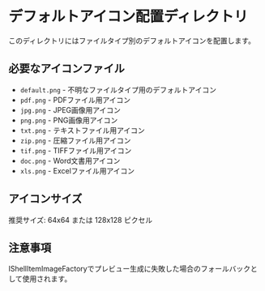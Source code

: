 # デフォルトアイコン配置ディレクトリ

このディレクトリにはファイルタイプ別のデフォルトアイコンを配置します。

## 必要なアイコンファイル

- `default.png` - 不明なファイルタイプ用のデフォルトアイコン
- `pdf.png` - PDFファイル用アイコン
- `jpg.png` - JPEG画像用アイコン
- `png.png` - PNG画像用アイコン
- `txt.png` - テキストファイル用アイコン
- `zip.png` - 圧縮ファイル用アイコン
- `tif.png` - TIFFファイル用アイコン
- `doc.png` - Word文書用アイコン
- `xls.png` - Excelファイル用アイコン

## アイコンサイズ

推奨サイズ: 64x64 または 128x128 ピクセル

## 注意事項

IShellItemImageFactoryでプレビュー生成に失敗した場合のフォールバックとして使用されます。